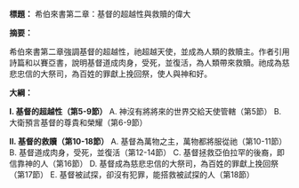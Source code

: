 **標題：** 希伯來書第二章：基督的超越性與救贖的偉大

**摘要：**

希伯來書第二章強調基督的超越性，祂超越天使，並成為人類的救贖主。作者引用詩篇和以賽亞書，說明基督道成肉身，受死，並復活，為人類帶來救贖。祂成為慈悲忠信的大祭司，為百姓的罪獻上挽回祭，使人與神和好。

**大綱：**

**I. 基督的超越性（第5-9節）**
    A. 神沒有將將來的世界交給天使管轄（第5節）
    B. 大衛預言基督的尊貴和榮耀（第6-9節）

**II. 基督的救贖（第10-18節）**
    A. 基督為萬物之主，萬物都將服從祂（第10-11節）
    B. 基督道成肉身，受死，並復活（第12-14節）
    C. 基督拯救亞伯拉罕的後裔，即信靠神的人（第16節）
    D. 基督成為慈悲忠信的大祭司，為百姓的罪獻上挽回祭（第17節）
    E. 基督被試探，卻沒有犯罪，能搭救被試探的人（第18節）